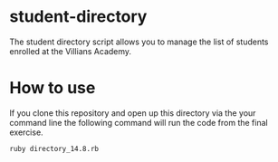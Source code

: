 # student-directory

The student directory script allows you to manage the list of students enrolled at the Villians Academy.

# How to use #

If you clone this repository and open up this directory via the your command line the following command will run the code from the final exercise.

```shell
ruby directory_14.8.rb  
```
